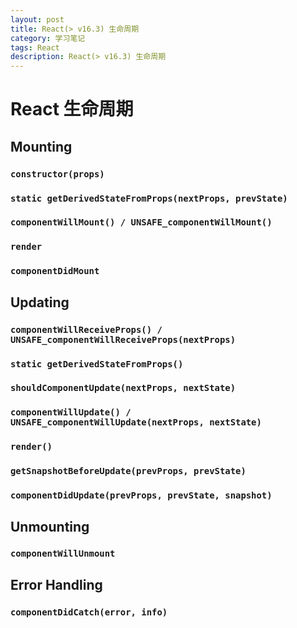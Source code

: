 ```yaml
---
layout: post
title: React(> v16.3) 生命周期
category: 学习笔记
tags: React
description: React(> v16.3) 生命周期
---
```


# React 生命周期
## Mounting
### `constructor(props)`
### `static getDerivedStateFromProps(nextProps, prevState)`
### `componentWillMount() / UNSAFE_componentWillMount()`
### `render`
### `componentDidMount`
## Updating
### `componentWillReceiveProps() / UNSAFE_componentWillReceiveProps(nextProps)`
### `static getDerivedStateFromProps()`
### `shouldComponentUpdate(nextProps, nextState)`
### `componentWillUpdate() / UNSAFE_componentWillUpdate(nextProps, nextState)`
### `render()`
### `getSnapshotBeforeUpdate(prevProps, prevState)`
### `componentDidUpdate(prevProps, prevState, snapshot)`
## Unmounting
### `componentWillUnmount`
## Error Handling
### `componentDidCatch(error, info)`

